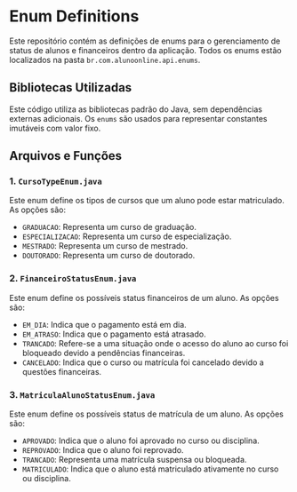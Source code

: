 # Enum Definitions

Este repositório contém as definições de enums para o gerenciamento de status de alunos e financeiros dentro da aplicação. Todos os enums estão localizados na pasta `br.com.alunoonline.api.enums`.

## Bibliotecas Utilizadas

Este código utiliza as bibliotecas padrão do Java, sem dependências externas adicionais. Os `enums` são usados para representar constantes imutáveis com valor fixo.

## Arquivos e Funções

### 1. `CursoTypeEnum.java`
Este enum define os tipos de cursos que um aluno pode estar matriculado. As opções são:
- `GRADUACAO`: Representa um curso de graduação.
- `ESPECIALIZACAO`: Representa um curso de especialização.
- `MESTRADO`: Representa um curso de mestrado.
- `DOUTORADO`: Representa um curso de doutorado.

### 2. `FinanceiroStatusEnum.java`
Este enum define os possíveis status financeiros de um aluno. As opções são:
- `EM_DIA`: Indica que o pagamento está em dia.
- `EM_ATRASO`: Indica que o pagamento está atrasado.
- `TRANCADO`: Refere-se a uma situação onde o acesso do aluno ao curso foi bloqueado devido a pendências financeiras.
- `CANCELADO`: Indica que o curso ou matrícula foi cancelado devido a questões financeiras.

### 3. `MatriculaAlunoStatusEnum.java`
Este enum define os possíveis status de matrícula de um aluno. As opções são:
- `APROVADO`: Indica que o aluno foi aprovado no curso ou disciplina.
- `REPROVADO`: Indica que o aluno foi reprovado.
- `TRANCADO`: Representa uma matrícula suspensa ou bloqueada.
- `MATRICULADO`: Indica que o aluno está matriculado ativamente no curso ou disciplina.
